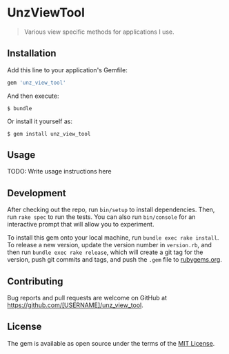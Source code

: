 # UnzViewTool

> Various view specific methods for applications I use.

## Installation

Add this line to your application's Gemfile:

```ruby
gem 'unz_view_tool'
```

And then execute:

    $ bundle

Or install it yourself as:

    $ gem install unz_view_tool

## Usage

TODO: Write usage instructions here

## Development

After checking out the repo, run `bin/setup` to install dependencies. Then, run `rake spec` to run the tests. You can also run `bin/console` for an interactive prompt that will allow you to experiment.

To install this gem onto your local machine, run `bundle exec rake install`. To release a new version, update the version number in `version.rb`, and then run `bundle exec rake release`, which will create a git tag for the version, push git commits and tags, and push the `.gem` file to [rubygems.org](https://rubygems.org).

## Contributing

Bug reports and pull requests are welcome on GitHub at https://github.com/[USERNAME]/unz_view_tool.


## License

The gem is available as open source under the terms of the [MIT License](http://opensource.org/licenses/MIT).

